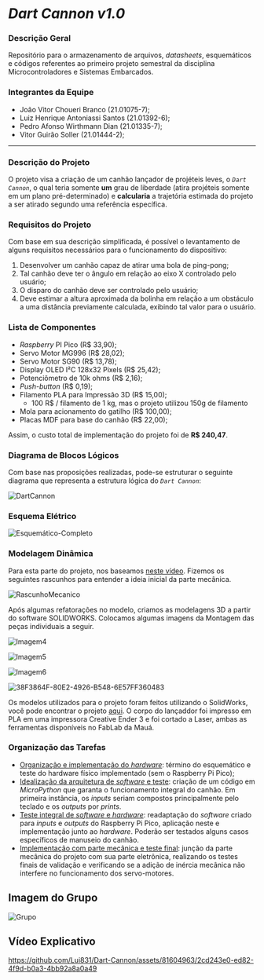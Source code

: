 # *Dart Cannon v1.0*

### **Descrição Geral**

Repositório para o armazenamento de arquivos, *datasheets*, esquemáticos e códigos referentes ao primeiro projeto semestral da disciplina Microcontroladores e Sistemas Embarcados.

### **Integrantes da Equipe**

- João Vitor Choueri Branco (21.01075-7);
- Luiz Henrique Antoniassi Santos (21.01392-6);
- Pedro Afonso Wirthmann Dian (21.01335-7);
- Vitor Guirão Soller (21.01444-2);

---

### **Descrição do Projeto**

O projeto visa a criação de um canhão lançador de projéteis leves, o *`Dart Cannon`*, o qual teria somente **um** grau de liberdade (atira projéteis somente em um plano pré-determinado) e **calcularia** a trajetória estimada do projeto a ser atirado segundo uma referência específica.

### **Requisitos do Projeto**

Com base em sua descrição simplificada, é possível o levantamento de alguns requisitos necessários para o funcionamento do dispositivo:
1. Desenvolver um canhão capaz de atirar uma bola de ping-pong;
2. Tal canhão deve ter o ângulo em relação ao eixo X controlado pelo usuário;
3. O disparo do canhão deve ser controlado pelo usuário;
4. Deve estimar a altura aproximada da bolinha em relação a um obstáculo a uma distância previamente calculada, exibindo tal valor para o usuário.

### **Lista de Componentes**

- *Raspberry* PI Pico (R$ 33,90);
- Servo Motor MG996 (R$ 28,02);
- Servo Motor SG90 (R$ 13,78);
- Display OLED I²C 128x32 Pixels (R$ 25,42);
- Potenciômetro de 10k ohms (R$ 2,16);
- *Push-button* (R$ 0,19);
- Filamento PLA para Impressão 3D (R$ 15,00);
    - 100 R$ / filamento de 1 kg, mas o projeto utilizou 150g de filamento
- Mola para acionamento do gatilho (R$ 100,00);
- Placas MDF para base do canhão (R$ 22,00);

Assim, o custo total de implementação do projeto foi de **R$ 240,47**.

### **Diagrama de Blocos Lógicos**

Com base nas proposições realizadas, pode-se estruturar o seguinte diagrama que representa a estrutura lógica do *`Dart Cannon`*:

![DartCannon](https://github.com/user-attachments/assets/89c6ef4d-8012-4cfd-ab32-0d3b56b931b7)


### **Esquema Elétrico**

![Esquemático-Completo](https://github.com/user-attachments/assets/d2eb126e-f1a2-41ae-9d01-605a8ad8b22e)

### **Modelagem Dinâmica**
 
Para esta parte do projeto, nos baseamos [neste vídeo](https://www.youtube.com/watch?v=1R21wWn0c1s). Fizemos os seguintes rascunhos para entender a ideia inicial da parte mecânica. 

![RascunhoMecanico](https://github.com/user-attachments/assets/de991374-8e64-40f3-9c30-1b835643830c)

Após algumas refatorações no modelo, criamos as modelagens 3D a partir do software SOLIDWORKS. Colocamos algumas imagens da Montagem das peças individuais a seguir.

![Imagem4](https://github.com/Lui831/Dart-Cannon/assets/81604963/f2fe73e1-2a98-4c5f-9cf9-e093c3e3fa21)

![Imagem5](https://github.com/Lui831/Dart-Cannon/assets/81604963/648a7397-d2a5-4270-a6f3-0889e88a1da9)

![Imagem6](https://github.com/Lui831/Dart-Cannon/assets/81604963/85ce1d1f-030c-4692-be62-e706cc0fc254)

![38F3864F-80E2-4926-B548-6E57FF360483](https://github.com/Lui831/Dart-Cannon/assets/81604963/b86ede53-81ba-4447-9c85-6557c5062c74)

Os modelos utilizados para o projeto foram feitos utilizando o SolidWorks, você pode encontrar o projeto [aqui](https://mauabr-my.sharepoint.com/:u:/g/personal/21_01444-2_maua_br/EdYkC8PgQR5HoR2Ag7gq224BKhw2TkSO_xqjYQnAWDVonw?e=hNFbGS).
O corpo do lançaddor foi impresso em PLA em uma impressora Creative Ender 3 e foi cortado a Laser, ambas as ferramentas disponíveis no FabLab da Mauá.


### **Organização das Tarefas**

- <u>Organização e implementação do *hardware*</u>: término do esquemático e teste do hardware físico implementado (sem o Raspberry Pi Pico);
- <u>Idealização da arquitetura de *software* e teste</u>: criação de um código em *MicroPython* que garanta o funcionamento integral do canhão. Em primeira instância, os *inputs* seriam compostos principalmente pelo teclado e os *outputs* por *prints*.
- <u>Teste integral de *software* e *hardware*</u>: readaptação do *software* criado para *inputs* e *outputs* do Raspberry Pi Pico, aplicação neste e implementação junto ao *hardware*. Poderão ser testados alguns casos específicos de manuseio do canhão.
- <u>Implementação com parte mecânica e teste final</u>: junção da parte mecânica do projeto com sua parte eletrônica, realizando os testes finais de validação e verificando se a adição de inércia mecânica não interfere no funcionamento dos servo-motores.

## Imagem do Grupo

![Grupo](https://github.com/user-attachments/assets/e1d3d49f-20c1-473c-8669-6719723be612)

## Vídeo Explicativo

https://github.com/Lui831/Dart-Cannon/assets/81604963/2cd243e0-ed82-4f9d-b0a3-4bb92a8a0a49

